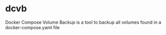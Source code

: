 # dcvb
Docker Compose Volume Backup is a tool to backup all volumes found in a docker-compose.yaml file
